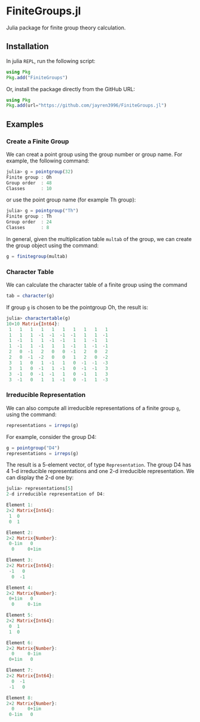 # FiniteGroups.jl
 Julia package for finite group theory calculation.

## Installation
In julia `REPL`, run the following script:

```julia
using Pkg
Pkg.add("FiniteGroups")
```

Or, install the package directly from the GitHub URL:

```julia
using Pkg
Pkg.add(url="https://github.com/jayren3996/FiniteGroups.jl")
```

## Examples

### Create a Finite Group

We can creat a point group using the group number or group name. For example, the following command:

```julia
julia> g = pointgroup(32)
Finite group : Oh
Group order  : 48
Classes      : 10
```

or use the point group name (for example Th group):

```julia
julia> g = pointgroup("Th")
Finite group : Th
Group order  : 24
Classes      : 8
```

In general, given the multiplication table `multab` of the group, we can create the group object using the command:

```julia
g = finitegroup(multab)
```

### Character Table

We can calculate the character table of a finite group using the command

```julia
tab = character(g)
```

If group `g` is chosen to be the pointgroup Oh, the result is:

```julia
julia> charactertable(g)
10×10 Matrix{Int64}:
 1   1   1   1   1   1   1   1   1   1
 1   1   1  -1  -1  -1  -1   1   1  -1
 1  -1   1   1  -1  -1   1   1  -1   1
 1  -1   1  -1   1   1  -1   1  -1  -1
 2   0  -1   2   0   0  -1   2   0   2
 2   0  -1  -2   0   0   1   2   0  -2
 3   1   0   1  -1   1   0  -1  -1  -3
 3   1   0  -1   1  -1   0  -1  -1   3
 3  -1   0  -1  -1   1   0  -1   1   3
 3  -1   0   1   1  -1   0  -1   1  -3
```

### Irreducible Representation

We can also compute all irreducible representations of a finite group `g`, using the command:

```julia
representations = irreps(g)
```

For example, consider the group D4:

```julia
g = pointgroup("D4")
representations = irreps(g)
```

The result is a 5-element vector, of type `Representation`. The group D4 has 4 1-d irreducible representations and one 2-d irreducible representation. We can display the 2-d one by:

```julia
julia> representations[5]
2-d irreducible representation of D4: 

Element 1:
2×2 Matrix{Int64}:
 1  0
 0  1

Element 2:
2×2 Matrix{Number}:
 0-1im   0
  0     0+1im

Element 3:
2×2 Matrix{Int64}:
 -1   0
  0  -1

Element 4:
2×2 Matrix{Number}:
 0+1im   0
  0     0-1im

Element 5:
2×2 Matrix{Int64}:
 0  1
 1  0

Element 6:
2×2 Matrix{Number}:
  0     0-1im
 0+1im   0

Element 7:
2×2 Matrix{Int64}:
  0  -1
 -1   0

Element 8:
2×2 Matrix{Number}:
  0     0+1im
 0-1im   0
```

